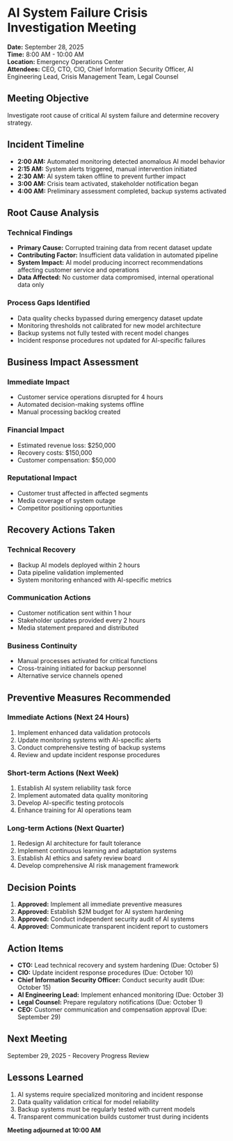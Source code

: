 # AI System Failure Crisis Investigation Meeting

**Date:** September 28, 2025  
**Time:** 8:00 AM - 10:00 AM  
**Location:** Emergency Operations Center  
**Attendees:** CEO, CTO, CIO, Chief Information Security Officer, AI Engineering Lead, Crisis Management Team, Legal Counsel  

## Meeting Objective
Investigate root cause of critical AI system failure and determine recovery strategy.

## Incident Timeline

- **2:00 AM:** Automated monitoring detected anomalous AI model behavior
- **2:15 AM:** System alerts triggered, manual intervention initiated
- **2:30 AM:** AI system taken offline to prevent further impact
- **3:00 AM:** Crisis team activated, stakeholder notification began
- **4:00 AM:** Preliminary assessment completed, backup systems activated

## Root Cause Analysis

### Technical Findings
- **Primary Cause:** Corrupted training data from recent dataset update
- **Contributing Factor:** Insufficient data validation in automated pipeline
- **System Impact:** AI model producing incorrect recommendations affecting customer service and operations
- **Data Affected:** No customer data compromised, internal operational data only

### Process Gaps Identified
- Data quality checks bypassed during emergency dataset update
- Monitoring thresholds not calibrated for new model architecture
- Backup systems not fully tested with recent model changes
- Incident response procedures not updated for AI-specific failures

## Business Impact Assessment

### Immediate Impact
- Customer service operations disrupted for 4 hours
- Automated decision-making systems offline
- Manual processing backlog created

### Financial Impact
- Estimated revenue loss: $250,000
- Recovery costs: $150,000
- Customer compensation: $50,000

### Reputational Impact
- Customer trust affected in affected segments
- Media coverage of system outage
- Competitor positioning opportunities

## Recovery Actions Taken

### Technical Recovery
- Backup AI models deployed within 2 hours
- Data pipeline validation implemented
- System monitoring enhanced with AI-specific metrics

### Communication Actions
- Customer notification sent within 1 hour
- Stakeholder updates provided every 2 hours
- Media statement prepared and distributed

### Business Continuity
- Manual processes activated for critical functions
- Cross-training initiated for backup personnel
- Alternative service channels opened

## Preventive Measures Recommended

### Immediate Actions (Next 24 Hours)
1. Implement enhanced data validation protocols
2. Update monitoring systems with AI-specific alerts
3. Conduct comprehensive testing of backup systems
4. Review and update incident response procedures

### Short-term Actions (Next Week)
1. Establish AI system reliability task force
2. Implement automated data quality monitoring
3. Develop AI-specific testing protocols
4. Enhance training for AI operations team

### Long-term Actions (Next Quarter)
1. Redesign AI architecture for fault tolerance
2. Implement continuous learning and adaptation systems
3. Establish AI ethics and safety review board
4. Develop comprehensive AI risk management framework

## Decision Points
1. **Approved:** Implement all immediate preventive measures
2. **Approved:** Establish $2M budget for AI system hardening
3. **Approved:** Conduct independent security audit of AI systems
4. **Approved:** Communicate transparent incident report to customers

## Action Items
- **CTO:** Lead technical recovery and system hardening (Due: October 5)
- **CIO:** Update incident response procedures (Due: October 10)
- **Chief Information Security Officer:** Conduct security audit (Due: October 15)
- **AI Engineering Lead:** Implement enhanced monitoring (Due: October 3)
- **Legal Counsel:** Prepare regulatory notifications (Due: October 1)
- **CEO:** Customer communication and compensation approval (Due: September 29)

## Next Meeting
September 29, 2025 - Recovery Progress Review

## Lessons Learned
1. AI systems require specialized monitoring and incident response
2. Data quality validation critical for model reliability
3. Backup systems must be regularly tested with current models
4. Transparent communication builds customer trust during incidents

**Meeting adjourned at 10:00 AM**